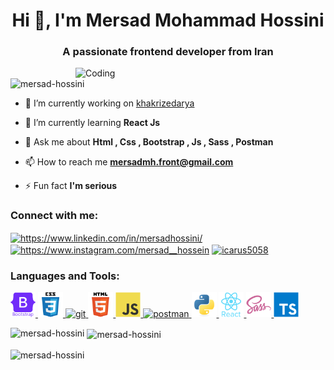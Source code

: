 <h1 align="center">Hi 👋, I'm Mersad Mohammad Hossini</h1>
<h3 align="center">A passionate frontend developer from Iran</h3>
<img align="right" alt="Coding" width="400" src="[https://cdn.dribbble.com/users/1162077/screenshots/3848914/programmer.gif](https://cdn.dribbble.com/userupload/11315047/file/original-c6bc347c50a0a7040e248fda2f464a9c.gif)">

<p align="left"> <img src="https://komarev.com/ghpvc/?username=mersad-hossini&label=Profile%20views&color=0e75b6&style=flat" alt="mersad-hossini" /> </p>

- 🔭 I’m currently working on [khakrizedarya](https://khakrizedarya.ir/)

- 🌱 I’m currently learning **React Js**

- 💬 Ask me about **Html , Css , Bootstrap , Js , Sass , Postman**

- 📫 How to reach me **mersadmh.front@gmail.com**

- ⚡ Fun fact **I'm serious**

<h3 align="left">Connect with me:</h3>
<p align="left">
<a href="https://www.linkedin.com/in/mersadhossini/" target="blank"><img align="center" src="https://raw.githubusercontent.com/rahuldkjain/github-profile-readme-generator/master/src/images/icons/Social/linked-in-alt.svg" alt="https://www.linkedin.com/in/mersadhossini/" height="30" width="40" /></a>
<a href="https://instagram.com/https://www.instagram.com/mersad__hossein" target="blank"><img align="center" src="https://raw.githubusercontent.com/rahuldkjain/github-profile-readme-generator/master/src/images/icons/Social/instagram.svg" alt="https://www.instagram.com/mersad__hossein" height="30" width="40" /></a>
<a href="https://discord.gg/icarus5058" target="blank"><img align="center" src="https://raw.githubusercontent.com/rahuldkjain/github-profile-readme-generator/master/src/images/icons/Social/discord.svg" alt="icarus5058" height="30" width="40" /></a>
</p>

<h3 align="left">Languages and Tools:</h3>
<p align="left"> <a href="https://getbootstrap.com" target="_blank" rel="noreferrer"> <img src="https://raw.githubusercontent.com/devicons/devicon/master/icons/bootstrap/bootstrap-plain-wordmark.svg" alt="bootstrap" width="40" height="40"/> </a> <a href="https://www.w3schools.com/css/" target="_blank" rel="noreferrer"> <img src="https://raw.githubusercontent.com/devicons/devicon/master/icons/css3/css3-original-wordmark.svg" alt="css3" width="40" height="40"/> </a> <a href="https://git-scm.com/" target="_blank" rel="noreferrer"> <img src="https://www.vectorlogo.zone/logos/git-scm/git-scm-icon.svg" alt="git" width="40" height="40"/> </a> <a href="https://www.w3.org/html/" target="_blank" rel="noreferrer"> <img src="https://raw.githubusercontent.com/devicons/devicon/master/icons/html5/html5-original-wordmark.svg" alt="html5" width="40" height="40"/> </a> <a href="https://developer.mozilla.org/en-US/docs/Web/JavaScript" target="_blank" rel="noreferrer"> <img src="https://raw.githubusercontent.com/devicons/devicon/master/icons/javascript/javascript-original.svg" alt="javascript" width="40" height="40"/> </a> <a href="https://postman.com" target="_blank" rel="noreferrer"> <img src="https://www.vectorlogo.zone/logos/getpostman/getpostman-icon.svg" alt="postman" width="40" height="40"/> </a> <a href="https://www.python.org" target="_blank" rel="noreferrer"> <img src="https://raw.githubusercontent.com/devicons/devicon/master/icons/python/python-original.svg" alt="python" width="40" height="40"/> </a> <a href="https://reactjs.org/" target="_blank" rel="noreferrer"> <img src="https://raw.githubusercontent.com/devicons/devicon/master/icons/react/react-original-wordmark.svg" alt="react" width="40" height="40"/> </a> <a href="https://sass-lang.com" target="_blank" rel="noreferrer"> <img src="https://raw.githubusercontent.com/devicons/devicon/master/icons/sass/sass-original.svg" alt="sass" width="40" height="40"/> </a> <a href="https://www.typescriptlang.org/" target="_blank" rel="noreferrer"> <img src="https://raw.githubusercontent.com/devicons/devicon/master/icons/typescript/typescript-original.svg" alt="typescript" width="40" height="40"/> </a> </p>

<p><img align="left" src="https://github-readme-stats.vercel.app/api/top-langs?username=mersad-hossini&show_icons=true&locale=en&layout=compact" alt="mersad-hossini" /></p>

<p>&nbsp;<img align="center" src="https://github-readme-stats.vercel.app/api?username=mersad-hossini&show_icons=true&locale=en" alt="mersad-hossini" /></p>

<p><img align="center" src="https://github-readme-streak-stats.herokuapp.com/?user=mersad-hossini&" alt="mersad-hossini" /></p>
